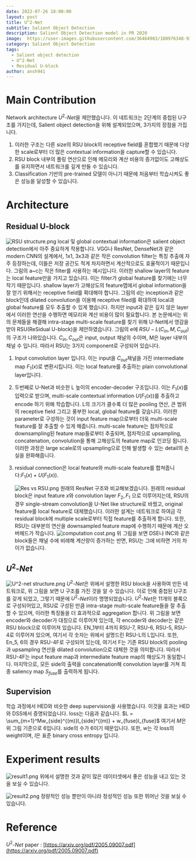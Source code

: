 ```yaml
---
date: 2022-07-26 18:00:00  
layout: post  
title: U^2-Net
subtitle: Salient Object Detection
description: Salient Object Detection model in PR 2020
image:  https://user-images.githubusercontent.com/36464983/180976348-930436ab-6b1c-48b9-b0bf-feba544ea85f.png
category: Salient Object Detection
tags:
  - Salient object detection
  - U^2-Net
  - Residual U-block
author: ansh941
---
```


# Main Contribution
Network architecture $U^2$-$Net$을 제안했습니다. 이 네트워크는 2단계의 중첩된 U구조를 가지는데, Salient object detection을 위해 설계되었으며, 3가지의 장점을 가집니다.
1. 이러한 구조는 다른 size의 RSU block의 receptive field를 혼합했기 때문에 다양한 scale로부터 더 많은 contextual information을 capture할 수 있습니다.
2. RSU block 내부의 풀링 연산으로 인해 메모리와 계산 비용의 증가없이도 고해상도를 유지하면서 네트워크를 깊게 만들 수 있습니다.
3. Classification 기반의 pre-trained 모델이 아니기 때문에 처음부터 학습시켜도 좋은 성능을 달성할 수 있습니다.

# Architecture
## Residual U-block
![RSU structure.png](https://user-images.githubusercontent.com/36464983/180975950-075c0ea0-4ba5-43c6-a013-0bdf4589bd53.png)
local 및 global contextual information은 salient object detection에서 아주 중요하게 작용합니다. VGG나 ResNet, DenseNet과 같은 modern CNN의 설계에서, 1x1, 3x3과 같은 작은 convolution filter는 특징 추출에 자주 등장하는데, 이들은 저장 공간도 적게 차지하면서 계산적으로도 효율적이기 때문입니다. 그림의 a~c는 작은 filter를 사용하는 예시입니다. 이러한 shallow layer의 feature는 local feature만을 가지고 있습니다. 이는 filter가 global feature를 찾기에는 너무 작기 때문입니다. shallow layer가 고해상도의 feature맵에서 global information을 잘 얻기 위해서는 receptive field를 확대해야 합니다. 그림의 d는 inception과 같은 block인데 dilated convolution을 이용해 receptive filed를 확대하여 local과 global feature를 모두 추출할 수 있게 했습니다. 하지만 input과 같은 깊지 않은 layer에서 이러한 연산을 수행하면 메모리와 계산 비용이 많이 필요합니다.
본 논문에서는 위의 문제들을 해결해 intra-stage multi-scale feature를 찾기 위해 U-Net에서 영감을 받아 RSU(ReSidual U-block)을 제안하였습니다. 그림의 e에 $RSU-L(C_{in},M,C_{out})$의 구조가 나와있습니다. $C_{in}, C_{out}$은 input, output 채널의 수이며, M은 layer 내부의 채널 수 입니다. 따라서 RSU는 3가지 component로 구성되어 있습니다.
1. Input convolution layer 입니다. 이는 input을 $C_{out}$채널을 가진 intermediate map $F_1(x)$로 변환시킵니다. 이는 local feature를 추출하는 plain convolutional layer입니다.
2. 두번째로 U-Net과 비슷한 L 높이의 encoder-decoder 구조입니다. 이는 $F_1(x)$를 입력으로 받으며, multi-scale contextual information $U(F_1(x))$를 추출하고 encode 하기 위해 학습합니다. L의 크기가 클수록 더 많은 pooling 연산, 큰 범위의 receptive field 그리고 풍부한 local, global feature를 갖습니다. 이러한 parameter로 구성하는 것이 input feature map으로부터 더욱 multi-scale feature를 잘 추출할 수 있게 해줍니다. multi-scale feature는 점차적으로 downsampling된 feature map들로부터 추출되며, 점차적으로 upsampling, concatenation, convolution을 통해 고해상도의 feature map로 인코딩 됩니다. 이러한 과정은 large scale로의 upsampling으로 인해 발생할 수 있는 detail의 손실을 완화해줍니다.
3. residual connection은 local feature와 multi-scale feature를 합쳐줍니다:$F_1(x)+U(F_1(x))$. 
    
    ![Res vs RSU.png](https://user-images.githubusercontent.com/36464983/180976119-7d5bf339-a2b6-4f9b-a9ba-8231c87d1afe.png)
    원래의 ResNet 구조와 비교해보겠습니다. 원래의 residual block은 input feature $x$와 convolution layer $F_2, F_1$ 으로 이루어지는데, RSU의 경우 single-stream convolution을 U-Net like structure로 바꿨고, original feature를 local feature로 대체했습니다. 이러한 설계는 네트워크로 하여금 각 residual block에 multiple scale로부터 직접 feature를 추출하게 합니다.
    또한, RSU는 대부분의 연산을 downsampled feature map에 수행하기 때문에 계산 오버헤드가 작습니다. 
    ![computation cost.png](https://user-images.githubusercontent.com/36464983/180976255-45ffdc4f-0490-4dd4-aedb-ea0c4e691fe3.png)
    위 그림을 보면 DSE나 INC와 같은 block들은 채널 수에 비례해 계산량이 증가하는 반면, RSU는 그에 비하면 거의 차이가 없습니다.
    

## $U^2$-$Net$
![U^2-net structure.png](https://user-images.githubusercontent.com/36464983/180976348-930436ab-6b1c-48b9-b0bf-feba544ea85f.png)
$U^2$-$Net$은 위에서 설명한 RSU block을 사용하여 만든 네트워크로, 위 그림을 보면 U 구조를 가진 것을 알 수 있습니다. 이로 인해 중첩된 U구조를 갖게 되었고, 그렇기 때문에 $U^2$-$Net$이라 명명되었습니다.
$U^2$-$Net$은 11개의 블록으로 구성되어있고, RSU로 구성된 만큼 intra-stage multi-scale feature들을 잘 추출할 수 있으며, 이러한 특징들을 더 효과적으로 aggregation 합니다. 위 그림을 보면 encoder와 decoder가 대칭으로 이루어져 있는데, 각 encoder와 decoder는 같은 RSU block으로 이루어져 있습니다. EN_1부터 4까지 RSU-7, RSU-6, RSU-5, RSU-4로 이루어져 있으며, 여기서 각 숫자는 위에서 설명드린 RSU-L의 L입니다. 또한, En_5, 6의 경우 RSU-4F로 구성되어 있는데, 여기서 F는 기존 RSU block의 pooling과 upsampling 연산을 dilated convolution으로 대체한 것을 의미합니다. 따라서 RSU-4F는 input feature map과 intermediate feature map의 해상도가 동일합니다.
마지막으로, 모든 side의 출력을 concatenation해 convolution layer를 거쳐 최종 saliency map $S_{fuse}$를 출력하게 됩니다.

## Supervision
학습 과정에서 HED와 비슷한 deep supervision을 사용했습니다. 이것을 효과는 HED와 DSS에서 증명되었습니다. loss는 다음과 같습니다.
$L = \sum_{m=1}^Mw_{side}^{(m)}l_{side}^{(m)} + w_{fuse}l_{fuse}$
여기서 $M$은 위 그림 기준으로 6입니다. side의 수가 6이기 때문입니다. 또한, $w$는 각 loss의 weight이며, $l$은 표준 binary cross entropy 입니다. 

# Experiment results
![result1.png](https://user-images.githubusercontent.com/36464983/180976441-1075260c-0d89-4043-9f06-136063a5679e.png)
위에서 설명한 것과 같이 많은 데이터셋에서 좋은 성능을 내고 있는 것을 보실 수 있습니다.

![result2.png](https://user-images.githubusercontent.com/36464983/180976431-c84dfad4-0966-453e-b1c0-8b80de0900c4.png)
정량적인 성능 뿐만이 아니라 정성적인 성능 또한 뛰어난 것을 보실 수 있습니다.

# Reference
$U^2$-$Net$ paper : [https://arxiv.org/pdf/2005.09007.pdf](https://arxiv.org/pdf/2005.09007.pdf)
